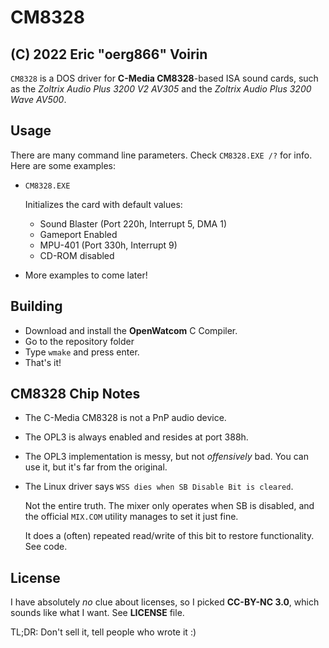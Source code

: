 # CM8328

(C) 2022 Eric "oerg866" Voirin
---

`CM8328` is a DOS driver for **C-Media CM8328**-based ISA sound cards, such as the *Zoltrix Audio Plus 3200 V2 AV305* and the *Zoltrix Audio Plus 3200 Wave AV500*.

## Usage

There are many command line parameters. Check `CM8328.EXE /?` for info. Here are some examples:

* `CM8328.EXE`

    Initializes the card with default values:
    * Sound Blaster (Port 220h, Interrupt 5, DMA 1)
    * Gameport Enabled
    * MPU-401 (Port 330h, Interrupt 9)
    * CD-ROM disabled

* More examples to come later!

## Building
* Download and install the **OpenWatcom** C Compiler.
* Go to the repository folder
* Type `wmake` and press enter.
* That's it!

## CM8328 Chip Notes
* The C-Media CM8328 is not a PnP audio device.
* The OPL3 is always enabled and resides at port 388h.
* The OPL3 implementation is messy, but not *offensively* bad. You can use it, but it's far from the original.
* The Linux driver says `WSS dies when SB Disable Bit is cleared`.

    Not the entire truth. The mixer only operates when SB is disabled, and the official `MIX.COM` utility manages to set it just fine.

    It does a (often) repeated read/write of this bit to restore functionality. See code.

## License

I have absolutely *no* clue about licenses, so I picked **CC-BY-NC 3.0**, which sounds like what I want. See **LICENSE** file.

TL;DR: Don't sell it, tell people who wrote it :)
